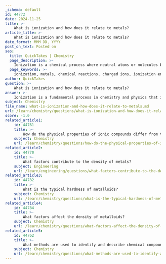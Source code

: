 ```yaml
---
_schema: default
id: 44772
date: 2024-11-25
title: >-
    What is ionization and how does it relate to metals?
article_title: >-
    What is ionization and how does it relate to metals?
date_format: MMM DD, YYYY
post_on_text: Posted on
seo:
  title: QuickTakes | Chemistry
  page_description: >-
    Ionization is a chemical process where neutral atoms or molecules become charged ions, particularly relevant to metals that have low ionization energies and easily lose electrons, impacting their chemical properties and reactivity.
  page_keywords: >-
    ionization, metals, chemical reactions, charged ions, ionization energy, alkali metals, atomic radii, valence electrons, positive ions, periodic table, nuclear charge, electron removal, cations
author: QuickTakes
question: >-
    What is ionization and how does it relate to metals?
answer: >-
    Ionization is a fundamental process in chemistry and physics that involves the conversion of electrically neutral atoms or molecules into charged ions by gaining or losing electrons. This process is crucial for understanding various chemical reactions and the behavior of elements, particularly metals.\n\nIn the context of metals, ionization is particularly significant due to their inherent properties. Metals typically have low ionization energies, which means that they can easily lose electrons from their outermost (valence) shell. This characteristic is a result of their larger atomic radii and the relatively weak attraction between the nucleus and the valence electrons. For instance, alkali metals, which are located in Group 1 of the periodic table, have the largest atomic radii and the lowest first ionization energies in their respective periods. This makes it very easy for them to lose their single valence electron, leading to the formation of positive ions (cations).\n\nThe ionization energy increases as one moves from left to right across a period in the periodic table, as the effective nuclear charge increases, making it more difficult to remove electrons. Conversely, it decreases as one moves down a group, as the atomic radius increases, allowing for easier electron removal. This trend explains why metals, especially those in the lower left of the periodic table, exhibit low ionization energies and readily form cations.\n\nIn summary, ionization is a key concept that relates to metals through their ability to lose electrons easily, which is a defining characteristic of metallic behavior and is essential for understanding their chemical properties and reactivity.
subject: Chemistry
file_name: what-is-ionization-and-how-does-it-relate-to-metals.md
url: /learn/chemistry/questions/what-is-ionization-and-how-does-it-relate-to-metals
score: -1.0
related_article1:
    id: 44761
    title: >-
        How do the physical properties of ionic compounds differ from those of covalent compounds?
    subject: Chemistry
    url: /learn/chemistry/questions/how-do-the-physical-properties-of-ionic-compounds-differ-from-those-of-covalent-compounds
related_article2:
    id: 44770
    title: >-
        What factors contribute to the density of metals?
    subject: Engineering
    url: /learn/engineering/questions/what-factors-contribute-to-the-density-of-metals
related_article3:
    id: 44782
    title: >-
        What is the typical hardness of metalloids?
    subject: Chemistry
    url: /learn/chemistry/questions/what-is-the-typical-hardness-of-metalloids
related_article4:
    id: 44784
    title: >-
        What factors affect the density of metalloids?
    subject: Chemistry
    url: /learn/chemistry/questions/what-factors-affect-the-density-of-metalloids
related_article5:
    id: 44762
    title: >-
        What methods are used to identify and describe chemical compounds?
    subject: Chemistry
    url: /learn/chemistry/questions/what-methods-are-used-to-identify-and-describe-chemical-compounds
---
```


&nbsp;